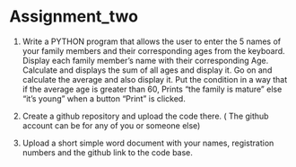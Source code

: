 # Assignment_two
1. Write a PYTHON program that allows the user to enter the 5 names of your family members and
their corresponding ages from the keyboard. Display each family member’s name with their
corresponding Age. Calculate and displays the sum of all ages and display it. Go on and calculate
the average and also display it. Put the condition in a way that if the average age is greater than
60, Prints “the family is mature” else “it’s young” when a button “Print” is clicked.

2. Create a github repository and upload the code there. ( The github account can be for any of
you or someone else)

3. Upload a short simple word document with your names, registration numbers and the github
link to the code base.

